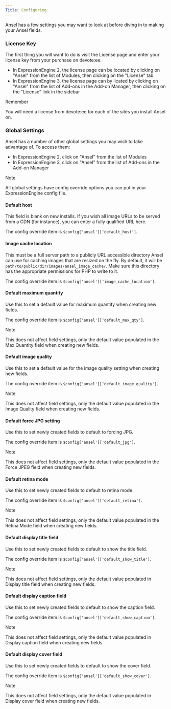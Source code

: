 ```yaml
---
Title: Configuring
---
```


Ansel has a few settings you may want to look at before diving in to making your Ansel fields.

### License Key

The first thing you will want to do is visit the License page and enter your license key from your purchase on devote:ee.

- In ExpressionEngine 2, the license page can be located by clicking on "Ansel" from the list of Modules, then clicking on the "License" tab
- In ExpressionEngine 3, the license page can by licated by clicking on "Ansel" from the list of Add-ons in the Add-on Manager, then clicking on the "License" link in the sidebar

<div class="content-blocks__note">
	<div class="content-blocks__note-title">Remember</div>
	<p>You will need a license from devote:ee for each of the sites you install Ansel on.</p>
</div>

### Global Settings

Ansel has a number of other global settings you may wish to take advantage of. To access them:

- In ExpressionEngine 2, click on "Ansel" from the list of Modules
- In ExpressionEngine 3, click on "Ansel" from the list of Add-ons in the Add-on Manager

<div class="content-blocks__note">
	<div class="content-blocks__note-title">Note</div>
	<p>All global settings have config override options you can put in your ExpressionEngine config file.</p>
</div>

#### Default host

This field is blank on new installs. If you wish all image URLs to be served from a CDN (for instance), you can enter a fully qualified URL here.

The config override item is `$config['ansel']['default_host']`.

#### Image cache location

This must be a full server path to a publicly URL accessible directory Ansel can use for caching images that are resized on the fly. By default, it will be `path/to/public/dir/images/ansel_image_cache/`. Make sure this directory has the appropriate permissions for PHP to write to it.

The config override item is `$config['ansel']['image_cache_location']`.

#### Default maximum quantity

Use this to set a default value for maximum quantity when creating new fields.

The config override item is `$config['ansel']['default_max_qty']`.

<div class="content-blocks__note">
	<div class="content-blocks__note-title">Note</div>
	<p>This does not affect field settings, only the default value populated in the Max Quantity field when creating new fields.</p>
</div>

#### Default image quality

Use this to set a default value for the image quality setting when creating new fields.

The config override item is `$config['ansel']['default_image_quality']`.

<div class="content-blocks__note">
	<div class="content-blocks__note-title">Note</div>
	<p>This does not affect field settings, only the default value populated in the Image Quality field when creating new fields.</p>
</div>

#### Default force JPG setting

Use this to set newly created fields to default to forcing JPG.

The config override item is `$config['ansel']['default_jpg']`.

<div class="content-blocks__note">
	<div class="content-blocks__note-title">Note</div>
	<p>This does not affect field settings, only the default value populated in the Force JPEG field when creating new fields.</p>
</div>

#### Default retina mode

Use this to set newly created fields to default to retina mode.

The config override item is `$config['ansel']['default_retina']`.

<div class="content-blocks__note">
	<div class="content-blocks__note-title">Note</div>
	<p>This does not affect field settings, only the default value populated in the Retina Mode field when creating new fields.</p>
</div>

#### Default display title field

Use this to set newly created fields to default to show the title field.

The config override item is `$config['ansel']['default_show_title']`.

<div class="content-blocks__note">
	<div class="content-blocks__note-title">Note</div>
	<p>This does not affect field settings, only the default value populated in Display title field when creating new fields.</p>
</div>

#### Default display caption field

Use this to set newly created fields to default to show the caption field.

The config override item is `$config['ansel']['default_show_caption']`.

<div class="content-blocks__note">
	<div class="content-blocks__note-title">Note</div>
	<p>This does not affect field settings, only the default value populated in Display caption field when creating new fields.</p>
</div>

#### Default display cover field

Use this to set newly created fields to default to show the cover field.

The config override item is `$config['ansel']['default_show_cover']`.

<div class="content-blocks__note">
	<div class="content-blocks__note-title">Note</div>
	<p>This does not affect field settings, only the default value populated in Display cover field when creating new fields.</p>
</div>
